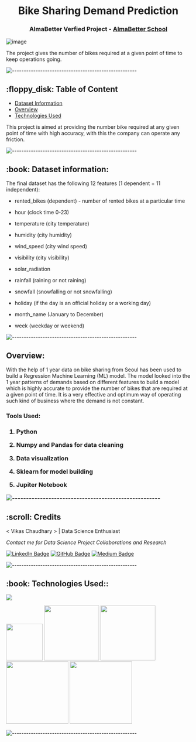 <h1 align="center"> Bike Sharing Demand Prediction </h1>
<h3 align="center"> AlmaBetter Verfied Project - <a href="https://www.almabetter.com/"> AlmaBetter School </a> </h5>

![image](https://img.freepik.com/free-vector/bicycle-isometric-composition_98292-6968.jpg?w=740&t=st=1674133479~exp=1674134079~hmac=a753032aae8d1c6b4bf31375f3036157162044150348041bdc8626a5aa4939d5)

<p>The project gives the number of bikes required at a given point of time to keep operations going.</p>

![-----------------------------------------------------](https://raw.githubusercontent.com/andreasbm/readme/master/assets/lines/rainbow.png)

<h2> :floppy_disk: Table of Content</h2>

  * [Dataset Information](#dataset-information)
  * [Overview](#overview)
  * [Technologies Used](#technologies-used)

This project is aimed at providing the number bike required at any given point of time with high accuracy, with this the company can operate any friction.

![-----------------------------------------------------](https://raw.githubusercontent.com/andreasbm/readme/master/assets/lines/rainbow.png)



<h2> :book: Dataset information:</h2>

The final dataset has the following 12 features (1 dependent + 11 independent):

* rented_bikes (dependent) - number of rented bikes at a particular time

* hour (clock time 0-23)

* temperature (city temperature)

* humidity (city humidity)

* wind_speed (city wind speed)

* visibility (city visibility)

* solar_radiation

* rainfall (raining or not raining)

* snowfall (snowfalling or not snowfalling)

* holiday (if the day is an official holiday or a working day)

* month_name (January to December)

* week (weekday or weekend)

![-----------------------------------------------------](https://raw.githubusercontent.com/andreasbm/readme/master/assets/lines/rainbow.png)

<h2> Overview:</h2>

With the help of 1 year data on bike sharing from Seoul has been used to build a Regression Machine Learning (ML) model. The model looked into the 1 year patterns of demands based on different features to build a model which is highly accurate to provide the number of bikes that are required at a given point of time. It is a very effective and optimum way of operating such kind of business where the demand is not constant.


<h3> Tools Used: <h3>

1. Python

2. Numpy and Pandas for data cleaning

3. Data visualization

4. Sklearn for model building

5. Jupiter Notebook

![-----------------------------------------------------](https://raw.githubusercontent.com/andreasbm/readme/master/assets/lines/rainbow.png)

<!-- CREDITS -->
<h2 id="credits"> :scroll: Credits</h2>

< Vikas Chaudhary > | Data Science Enthusiast

<p> <i> Contact me for Data Science Project Collaborations and Research</i></p>


[![LinkedIn Badge](https://img.shields.io/badge/LinkedIn-0077B5?style=for-the-badge&logo=linkedin&logoColor=white)](www.linkedin.com/in/chvikas/)
[![GitHub Badge](https://img.shields.io/badge/GitHub-100000?style=for-the-badge&logo=github&logoColor=white)](https://github.com/vikaschaudhary53)
[![Medium Badge](https://img.shields.io/badge/Medium-1DA1F2?style=for-the-badge&logo=medium&logoColor=white)](https://medium.com/@chvikas)


![-----------------------------------------------------](https://raw.githubusercontent.com/andreasbm/readme/master/assets/lines/rainbow.png)

<h2> :book: Technologies Used::</h2>

![](https://forthebadge.com/images/badges/made-with-python.svg)

[<img target="_blank" src="https://user-images.githubusercontent.com/32620288/139657460-40ef4562-76bd-43f5-bbca-47b6bd29863e.png" width=100>](https://numpy.org)    [<img target="_blank" src="https://upload.wikimedia.org/wikipedia/commons/thumb/e/ed/Pandas_logo.svg/450px-Pandas_logo.svg.png" width=150>](https://pandas.pydata.org)  [<img target="_blank" src="https://seaborn.pydata.org/_static/logo-wide-lightbg.svg" width=150>](https://seaborn.pydata.org) [<img target="_blank" src="https://matplotlib.org/_static/logo2_compressed.svg" width=170>](https://matplotlib.org)   [<img target="_blank" src="https://user-images.githubusercontent.com/32620288/137518674-f36c5ad3-3d64-4c7a-a07c-53f247750394.png" width=170>](https://colab.research.google.com/)

![-----------------------------------------------------](https://raw.githubusercontent.com/andreasbm/readme/master/assets/lines/rainbow.png)

